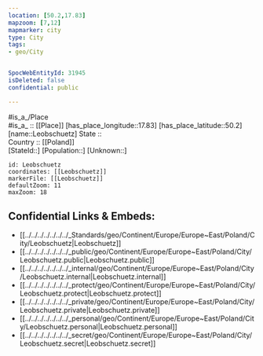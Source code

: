 ```yaml
---
location: [50.2,17.83] 
mapzoom: [7,12] 
mapmarker: city 
type: City
tags:
- geo/City


SpocWebEntityId: 31945
isDeleted: false
confidential: public

---
```

#is_a_/Place  
#is_a_ :: [[Place]] 
[has_place_longitude::17.83] 
[has_place_latitude::50.2] 
[name::Leobschuetz] 
State ::  
Country :: [[Poland]]  
[StateId::] 
[Population::] 
[Unknown::] 


```leaflet
id: Leobschuetz
coordinates: [[Leobschuetz]] 
markerFile: [[Leobschuetz]] 
defaultZoom: 11 
maxZoom: 18
```


## Confidential Links & Embeds: 
- [[../../../../../../../_Standards/geo/Continent/Europe/Europe~East/Poland/City/Leobschuetz|Leobschuetz]] 
- [[../../../../../../../_public/geo/Continent/Europe/Europe~East/Poland/City/Leobschuetz.public|Leobschuetz.public]] 
- [[../../../../../../../_internal/geo/Continent/Europe/Europe~East/Poland/City/Leobschuetz.internal|Leobschuetz.internal]] 
- [[../../../../../../../_protect/geo/Continent/Europe/Europe~East/Poland/City/Leobschuetz.protect|Leobschuetz.protect]] 
- [[../../../../../../../_private/geo/Continent/Europe/Europe~East/Poland/City/Leobschuetz.private|Leobschuetz.private]] 
- [[../../../../../../../_personal/geo/Continent/Europe/Europe~East/Poland/City/Leobschuetz.personal|Leobschuetz.personal]] 
- [[../../../../../../../_secret/geo/Continent/Europe/Europe~East/Poland/City/Leobschuetz.secret|Leobschuetz.secret]] 
